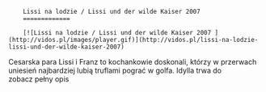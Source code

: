 
        Lissi na lodzie / Lissi und der wilde Kaiser 2007 
        =============
        
        [![Lissi na lodzie / Lissi und der wilde Kaiser 2007 ](http://vidos.pl/images/player.gif)](http://vidos.pl/lissi-na-lodzie-lissi-und-der-wilde-kaiser-2007)
        
        
 Cesarska para Lissi i Franz to kochankowie doskonali, którzy w przerwach uniesień najbardziej lubią truflami pograć w golfa. Idylla trwa do zobacz pełny opis
    